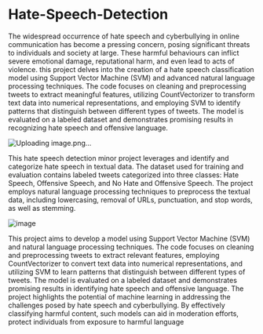 # Hate-Speech-Detection
The widespread occurrence of hate speech and cyberbullying in online communication has become a pressing concern, posing significant threats to individuals and society at large. These harmful behaviours can inflict severe emotional damage, reputational harm, and even lead to acts of violence. this project delves into the creation of a hate speech classification model using Support Vector Machine (SVM) and advanced natural language processing techniques. The code focuses on cleaning and preprocessing tweets to extract meaningful features, utilizing CountVectorizer to transform text data into numerical representations, and employing SVM to identify patterns that distinguish between different types of tweets. The model is evaluated on a labeled dataset and demonstrates promising results in recognizing hate speech and offensive language.


![Uploading image.png…]()


This hate speech detection minor project leverages and identify and categorize hate speech in textual data. The dataset used for training and evaluation contains labeled tweets categorized into three classes: Hate Speech, Offensive Speech, and No Hate and Offensive Speech. The project employs natural language processing techniques to preprocess the textual data, including lowercasing, removal of URLs, punctuation, and stop words, as well as stemming.


![image](https://github.com/HarshadVortex/Hate-Speech-Detection/assets/164507622/3cc8a127-dcd4-4e7c-85eb-199e064b8a39)


This project aims to develop a model using Support Vector Machine (SVM) and natural language processing techniques. The code focuses on cleaning and preprocessing tweets to extract relevant features, employing CountVectorizer to convert text data into numerical representations, and utilizing SVM to learn patterns that distinguish between different types of tweets. The model is evaluated on a labeled dataset and demonstrates promising results in identifying hate speech and offensive language.
The project highlights the potential of machine learning in addressing the challenges posed by hate speech and cyberbullying. By effectively classifying harmful content, such models can aid in moderation efforts, protect individuals from exposure to harmful language
